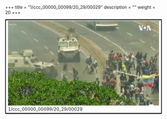 +++
title = "1/ccc_00000_00099/20_29/00029"
description = ""
weight = 20
+++

<table style="border:2px solid black;max-width:800px;max-height:800px;" 
><tr><td>
<img class="center-fit-jpg"
src="/jpg_/aaa_20190430_NxaOmWaI8sI_00028.jpg">
1/ccc_00000_00099/20_29/00029
</img></td></tr></table>
